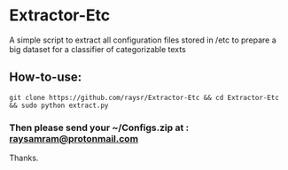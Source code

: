 # Extractor-Etc
A simple script to extract all configuration files stored in /etc  to prepare a big dataset for a classifier of categorizable texts 


## How-to-use:
~~~~
git clone https://github.com/raysr/Extractor-Etc && cd Extractor-Etc && sudo python extract.py
~~~~ 
### Then please send your ~/Configs.zip at : raysamram@protonmail.com

Thanks.
